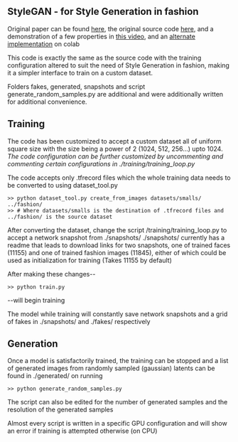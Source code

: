 ## StyleGAN - for Style Generation in fashion

Original paper can be found [here](https://arxiv.org/pdf/1812.04948.pdf), the original source code [here](https://github.com/NVlabs/stylegan), and a demonstration of a few properties in [this video](https://www.youtube.com/watch?v=kSLJriaOumA&feature=youtu.be), and an [alternate implementation](https://colab.research.google.com/drive/1wsxc0lZzu1wQv6Wy3iJrA1wAt3B27SKQ#scrollTo=C1ME1QLCtme5) on colab

This code is exactly the same as the source code with the training configuration altered to suit the need of Style Generation in fashion, making it a simpler interface to train on a custom dataset.  

Folders fakes, generated, snapshots and script generate_random_samples.py are additional and were additionally written for  additional convenience.

## Training

The code has been customized to accept a custom dataset all of uniform square size with the size being a power of 2 (1024, 512, 256...) upto 1024.
*The code configuration can be further customized by uncommenting and commenting certain configurations in ./training/training_loop.py*

The code accepts only .tfrecord files which the whole training data needs to be converted to using dataset_tool.py 

    >> python dataset_tool.py create_from_images datasets/smalls/ ../fashion/
    >> # Where datasets/smalls is the destination of .tfrecord files and ../fashion/ is the source dataset

After converting the dataset, change the script /training/training_loop.py to accept a network snapshot from ./snapshots/ 
./snapshots/ currently has a readme that leads to download links for two snapshots, one of trained faces (11155) and one of trained fashion images (11845), either of which could be used as initialization for training (Takes 11155 by default)

After making these changes-- 

    >> python train.py

--will begin training

The model while training will constantly save network snapshots and a grid of fakes in ./snapshots/ and ./fakes/ respectively

## Generation

Once a model is satisfactorily trained, the training can be stopped and a list of generated images from randomly sampled (gaussian) latents can be found in ./generated/ on running 

    >> python generate_random_samples.py

The script can also be edited for the number of generated samples and the resolution of the generated samples

Almost every script is written in a specific GPU configuration and will show an error if training is attempted otherwise (on CPU)

